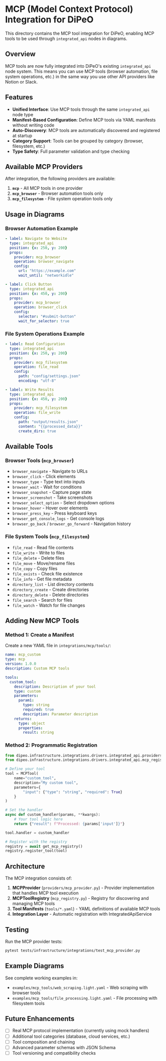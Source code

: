 # MCP (Model Context Protocol) Integration for DiPeO

This directory contains the MCP tool integration for DiPeO, enabling MCP tools to be used through `integrated_api` nodes in diagrams.

## Overview

MCP tools are now fully integrated into DiPeO's existing `integrated_api` node system. This means you can use MCP tools (browser automation, file system operations, etc.) in the same way you use other API providers like Notion or Slack.

## Features

- **Unified Interface**: Use MCP tools through the same `integrated_api` node type
- **Manifest-Based Configuration**: Define MCP tools via YAML manifests without writing code
- **Auto-Discovery**: MCP tools are automatically discovered and registered at startup
- **Category Support**: Tools can be grouped by category (browser, filesystem, etc.)
- **Type Safety**: Full parameter validation and type checking

## Available MCP Providers

After integration, the following providers are available:

1. **`mcp`** - All MCP tools in one provider
2. **`mcp_browser`** - Browser automation tools only
3. **`mcp_filesystem`** - File system operation tools only

## Usage in Diagrams

### Browser Automation Example

```yaml
- label: Navigate to Website
  type: integrated_api
  position: {x: 250, y: 200}
  props:
    provider: mcp_browser
    operation: browser_navigate
    config:
      url: "https://example.com"
      wait_until: "networkidle"

- label: Click Button
  type: integrated_api
  position: {x: 450, y: 200}
  props:
    provider: mcp_browser
    operation: browser_click
    config:
      selector: "#submit-button"
      wait_for_selector: true
```

### File System Operations Example

```yaml
- label: Read Configuration
  type: integrated_api
  position: {x: 250, y: 200}
  props:
    provider: mcp_filesystem
    operation: file_read
    config:
      path: "config/settings.json"
      encoding: "utf-8"

- label: Write Results
  type: integrated_api
  position: {x: 450, y: 200}
  props:
    provider: mcp_filesystem
    operation: file_write
    config:
      path: "output/results.json"
      content: "{{processed_data}}"
      create_dirs: true
```

## Available Tools

### Browser Tools (`mcp_browser`)
- `browser_navigate` - Navigate to URLs
- `browser_click` - Click elements
- `browser_type` - Type text into inputs
- `browser_wait` - Wait for conditions
- `browser_snapshot` - Capture page state
- `browser_screenshot` - Take screenshots
- `browser_select_option` - Select dropdown options
- `browser_hover` - Hover over elements
- `browser_press_key` - Press keyboard keys
- `browser_get_console_logs` - Get console logs
- `browser_go_back` / `browser_go_forward` - Navigation history

### File System Tools (`mcp_filesystem`)
- `file_read` - Read file contents
- `file_write` - Write to files
- `file_delete` - Delete files
- `file_move` - Move/rename files
- `file_copy` - Copy files
- `file_exists` - Check file existence
- `file_info` - Get file metadata
- `directory_list` - List directory contents
- `directory_create` - Create directories
- `directory_delete` - Delete directories
- `file_search` - Search for files
- `file_watch` - Watch for file changes

## Adding New MCP Tools

### Method 1: Create a Manifest

Create a new YAML file in `integrations/mcp/tools/`:

```yaml
name: mcp_custom
type: mcp
version: 1.0.0
description: Custom MCP tools

tools:
  custom_tool:
    description: Description of your tool
    type: custom
    parameters:
      param1:
        type: string
        required: true
        description: Parameter description
    returns:
      type: object
      properties:
        result: string
```

### Method 2: Programmatic Registration

```python
from dipeo.infrastructure.integrations.drivers.integrated_api.providers.mcp_provider import MCPTool
from dipeo.infrastructure.integrations.drivers.integrated_api.mcp_registry import get_mcp_registry

# Define your tool
tool = MCPTool(
    name="custom_tool",
    description="My custom tool",
    parameters={
        "input": {"type": "string", "required": True}
    }
)

# Set the handler
async def custom_handler(params, **kwargs):
    # Your tool logic here
    return {"result": f"Processed: {params['input']}"}

tool.handler = custom_handler

# Register with the registry
registry = await get_mcp_registry()
registry.register_tool(tool)
```

## Architecture

The MCP integration consists of:

1. **MCPProvider** (`providers/mcp_provider.py`) - Provider implementation that handles MCP tool execution
2. **MCPToolRegistry** (`mcp_registry.py`) - Registry for discovering and managing MCP tools
3. **Tool Manifests** (`tools/*.yaml`) - YAML definitions of available MCP tools
4. **Integration Layer** - Automatic registration with IntegratedApiService

## Testing

Run the MCP provider tests:

```bash
pytest tests/infrastructure/integrations/test_mcp_provider.py
```

## Example Diagrams

See complete working examples in:
- `examples/mcp_tools/web_scraping.light.yaml` - Web scraping with browser tools
- `examples/mcp_tools/file_processing.light.yaml` - File processing with filesystem tools

## Future Enhancements

- [ ] Real MCP protocol implementation (currently using mock handlers)
- [ ] Additional tool categories (database, cloud services, etc.)
- [ ] Tool composition and chaining
- [ ] Advanced parameter schemas with JSON Schema
- [ ] Tool versioning and compatibility checks